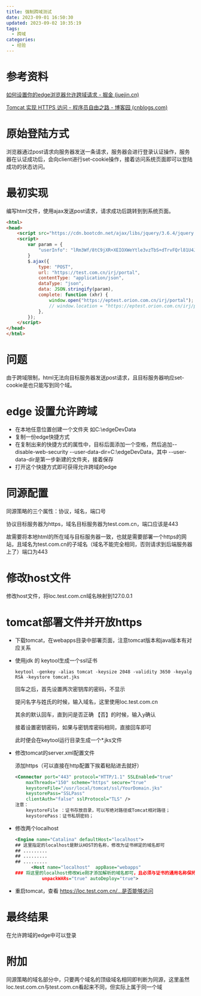 ```yaml
---
title: 强制跨域测试
date: 2023-09-01 16:50:30
updated: 2023-09-02 10:35:19
tags:
  - 跨域
categories:
  - 经验
---
```


# 参考资料

[如何设置你的edge浏览器允许跨域请求 - 掘金 (juejin.cn)](https://juejin.cn/post/7165138128938893343)

[Tomcat 实现 HTTPS 访问 - 程序员自由之路 - 博客园 (cnblogs.com)](https://www.cnblogs.com/54chensongxia/p/13754839.html)

# 原始登陆方式

浏览器通过post请求向服务器发送一条请求，服务器会进行登录认证操作，服务器在认证成功后，会向client进行set-cookie操作，接着访问系统页面即可以登陆成功的状态访问。

# 最初实现

编写html文件，使用ajax发送post请求，请求成功后跳转到到系统页面。

```html
<html>
<head>
	<script src="https://cdn.bootcdn.net/ajax/libs/jquery/3.6.4/jquery.js"></script>
	<script>
		var param = {
			"userInfo": "lRm3Wf/8tC9jXR+XEIOXWeYtle3vzTbS+dTrvFQrl81U4JYaG7ASTyHboYiNcBpZ"
		}
		$.ajax({
			type: "POST",
			url: "https://test.com.cn/irj/portal",
			contentType: "application/json",
			dataType: "json",
			data: JSON.stringify(param),
			complete: function (xhr) {
				window.open("https://eptest.orion.com.cn/irj/portal");
				// window.location = "https://eptest.orion.com.cn/irj/portal";
			},
		});
	</script>
</head>
</html>
```



# 问题

由于跨域限制，html无法向目标服务器发送post请求，且目标服务器响应set-cookie是也只能写到同个域。

# edge 设置允许跨域

- 在本地任意位置创建一个文件夹 如C:\edgeDevData
- 复制一份edge快捷方式
- 在复制出来的快捷方式的属性中，目标后面添加一个空格，然后追加--disable-web-security --user-data-dir=C:\edgeDevData，其中 --user-data-dir是第一步新建的文件夹，接着保存
- 打开这个快捷方式即可获得允许跨域的edge

# 同源配置

同源策略的三个属性：协议，域名，端口号

协议目标服务器为https，域名目标服务器为test.com.cn，端口应该是443

故需要将本地html的所在域与目标服务器一致，也就是需要部署一个https的网站，且域名为test.com.cn的子域名（域名不能完全相同，否则请求到后端服务器上了）端口为443

# 修改host文件

修改host文件，将loc.test.com.cn域名映射到127.0.0.1

# tomcat部署文件并开放https

- 下载tomcat，在webapps目录中部署页面，注意tomcat版本和java版本有对应关系

- 使用jdk 的 keytool生成一个ssl证书

  ```shell
  keytool -genkey -alias tomcat -keysize 2048 -validity 3650 -keyalg RSA -keystore tomcat.jks
  ```

  回车之后，首先设置两次密钥库的密码，不显示

  提问名字与姓氏的时候，输入域名，这里使用loc.test.com.cn

  其余的默认回车，直到问是否正确 【否】的时候，输入y确认

  接着设置密钥密码，如果与密钥库密码相同，直接回车即可

  此时便会在keytool运行目录生成一个*.jks文件

- 修改tomcat的server.xml配置文件

  添加https（可以直接在http配置下挨着粘贴进去就好）
  
  ```xml
  <Connector port="443" protocol="HTTP/1.1" SSLEnabled="true"
      maxThreads="150" scheme="https" secure="true"
      keystoreFile="/usr/local/tomcat/ssl/YourDomain.jks"
      keystorePass="SSLPass"
      clientAuth="false" sslProtocol="TLS" />
  注意：
      keystoreFile ：证书存放目录，可以写绝对路径或Tomcat相对路径；
      keystorePass：证书私钥密码；
  ```
- 修改两个localhost

    ```xml
    <Engine name="Catalina" defaultHost="localhost">   
    ## 这里指定的localhost是默认HOST的名称，修改为证书绑定的域名即可
    ## .........
    ## .........
    ## .........
          <Host name="localhost"  appBase="webapps"  
    ### 将这里的localhost修改Wie刚才添加解析的域名即可，且必须与证书的通用名称保持一致
              unpackWARs="true" autoDeploy="true">
    ```

- 重启tomcat，查看 https://loc.test.com.cn/...是否能够访问

# 最终结果

在允许跨域的edge中可以登录

# 附加

同源策略的域名部分中，只要两个域名的顶级域名相同即判断为同源，这里虽然loc.test.com.cn与test.com.cn看起来不同，但实际上属于同一个域

